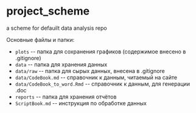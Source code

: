 # project_scheme
a scheme for defauilt data analysis repo

Основные файлы и папки:   

* `plots`         -- папка для сохранения графиков (содержимое внесено в .gitignore)   
* `data`          -- папка для хранения данных
* `data/raw`                  -- папка для сырых данных, внесена в .gitignore
* `data/CodeBook.md`          -- справочник к данным, читаемый на сайте   
* `data/CodeBook_to_word.Rmd` -- справочник к данным, для генерации .doc   
* `reports`       -- папка для хранения отчётов   
* `ScriptBook.md` -- инструкция по обработке данных   
